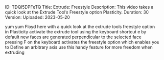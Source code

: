 ID: TDQI5DPFeTQ
Title: Extrude: Freestyle
Description: This video takes a quick look at the Extrude Tool’s Freestyle option Plasticity.
Duration: 30
Version: 
Uploaded: 2023-05-20

yum yum Floyd here with a quick look at
the extrude tools freestyle option in
Plasticity activate the extrude tool
using the keyboard shortcut e by default
new faces are generated perpendicular to
the selected face pressing F on the
keyboard activates the freestyle option
which enables you to Define an arbitrary
axis use this handy feature for more
freedom when extruding